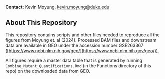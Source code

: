 **Contact:** Kevin Moyung, kevin.moyung@duke.edu

## About This Repository

This repository contains scripts and other files needed to reproduce all the figures from Moyung et. al (2024). Processed BAM files and downstream data are available in GEO under the accession number GSE263367 ([https://www.ncbi.nlm.nih.gov/geo/](https://www.ncbi.nlm.nih.gov/geo/)). 

All figures require a master data table that is generated by running ```Combine_Mutant_Quantifications.Rmd``` (in the Functions directory of this repo) on the downloaded data from GEO. 




